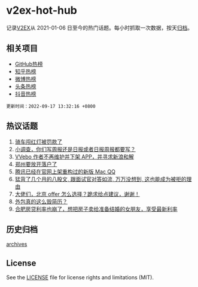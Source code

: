 # v2ex-hot-hub

 记录[V2EX](https://www.v2ex.com/)从 2021-01-06 日至今的热门话题。每小时抓取一次数据，按天[归档](archives)。
 
 ## 相关项目

- [GitHub热榜](https://github.com/snaildev/github-hot-hub)
- [知乎热榜](https://github.com/snaildev/zhihu-hot-hub)
- [微博热榜](https://github.com/snaildev/weibo-hot-hub)
- [头条热榜](https://github.com/snaildev/toutiao-hot-hub)
- [抖音热榜](https://github.com/snaildev/douyin-hot-hub)


 `更新时间：2022-09-17 13:32:16 +0800`

## 热议话题

1. [骑车闯红灯被罚款了](https://www.v2ex.com/t/880612)
1. [小调查，你们写周报还是日报或者日报周报都要写？](https://www.v2ex.com/t/880602)
1. [VVebo 作者不再维护并下架 APP，并寻求新浪和解](https://www.v2ex.com/t/880677)
1. [郑州要放开落户了](https://www.v2ex.com/t/880552)
1. [腾讯已经在官网上架重构过的新版 Mac QQ](https://www.v2ex.com/t/880685)
1. [猛背了几个月的八股文, 跟面试官对答如流, 万万没想到, 这也能成为被拒的理由](https://www.v2ex.com/t/880727)
1. [大佬们，北京 offer 怎么选择？跪求给点建议，谢谢！](https://www.v2ex.com/t/880586)
1. [外包真的这么毁简历？](https://www.v2ex.com/t/880617)
1. [合肥房贷利率也崩了，想把房子卖给准备结婚的女朋友，享受最新利率](https://www.v2ex.com/t/880659)

## 历史归档

[archives](archives)

## License

See the [LICENSE](LICENSE) file for license rights and limitations (MIT).
